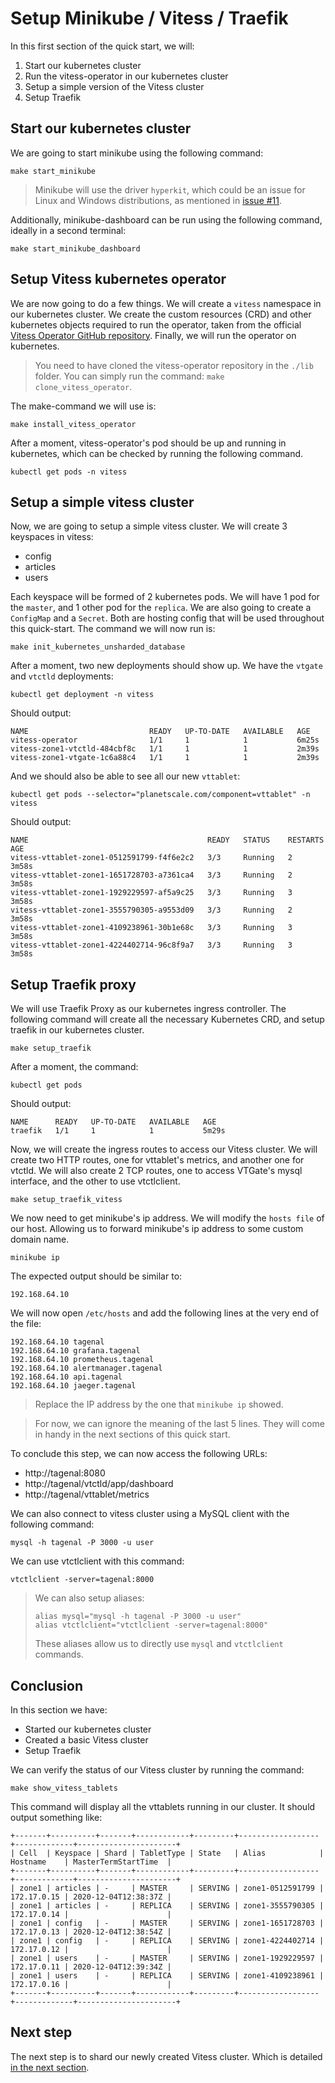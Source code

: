 # Setup Minikube / Vitess / Traefik

In this first section of the quick start, we will:
1. Start our kubernetes cluster
2. Run the vitess-operator in our kubernetes cluster
3. Setup a simple version of the Vitess cluster
4. Setup Traefik

## Start our kubernetes cluster

We are going to start minikube using the following command:

```
make start_minikube
```

> Minikube will use the driver `hyperkit`, which could be an issue for Linux and Windows distributions, as mentioned in [issue #11](https://github.com/frouioui/tagenal/issues/11).

Additionally, minikube-dashboard can be run using the following command, ideally in a second terminal:

```
make start_minikube_dashboard
```

## Setup Vitess kubernetes operator

We are now going to do a few things. We will create a `vitess` namespace in our kubernetes cluster. We create the custom resources (CRD) and other kubernetes objects required to run the operator, taken from the official [Vitess Operator GitHub repository](https://github.com/planetscale/vitess-operator). Finally, we will run the operator on kubernetes.

> You need to have cloned the vitess-operator repository in the `./lib` folder. You can simply run the command: `make clone_vitess_operator`.

The make-command we will use is:

```
make install_vitess_operator
```

After a moment, vitess-operator's pod should be up and running in kubernetes, which can be checked by running the following command.

```
kubectl get pods -n vitess
```

## Setup a simple vitess cluster

Now, we are going to setup a simple vitess cluster. We will create 3 keyspaces in vitess:

- config
- articles
- users

Each keyspace will be formed of 2 kubernetes pods. We will have 1 pod for the `master`, and 1 other pod for the `replica`. We are also going to create a `ConfigMap` and a `Secret`. Both are hosting config that will be used throughout this quick-start. The command we will now run is:

```
make init_kubernetes_unsharded_database
```

After a moment, two new deployments should show up. We have the `vtgate` and `vtctld` deployments:

```
kubectl get deployment -n vitess
```
Should output:

```
NAME                           READY   UP-TO-DATE   AVAILABLE   AGE
vitess-operator                1/1     1            1           6m25s
vitess-zone1-vtctld-484cbf8c   1/1     1            1           2m39s
vitess-zone1-vtgate-1c6a88c4   1/1     1            1           2m39s
```

And we should also be able to see all our new `vttablet`:

```
kubectl get pods --selector="planetscale.com/component=vttablet" -n vitess
```

Should output:

```
NAME                                        READY   STATUS    RESTARTS   AGE
vitess-vttablet-zone1-0512591799-f4f6e2c2   3/3     Running   2          3m58s
vitess-vttablet-zone1-1651728703-a7361ca4   3/3     Running   2          3m58s
vitess-vttablet-zone1-1929229597-af5a9c25   3/3     Running   3          3m58s
vitess-vttablet-zone1-3555790305-a9553d09   3/3     Running   2          3m58s
vitess-vttablet-zone1-4109238961-30b1e68c   3/3     Running   3          3m58s
vitess-vttablet-zone1-4224402714-96c8f9a7   3/3     Running   3          3m58s
```

## Setup Traefik proxy

We will use Traefik Proxy as our kubernetes ingress controller. The following command will create all the necessary Kubernetes CRD, and setup traefik in our kubernetes cluster.

```
make setup_traefik
```

After a moment, the command:

```
kubectl get pods
```

Should output:

```
NAME      READY   UP-TO-DATE   AVAILABLE   AGE
traefik   1/1     1            1           5m29s
```

Now, we will create the ingress routes to access our Vitess cluster. We will create two HTTP routes, one for vttablet's metrics, and another one for vtctld. We will also create 2 TCP routes, one to access VTGate's mysql interface, and the other to use vtctlclient.

```
make setup_traefik_vitess
```

We now need to get minikube's ip address. We will modify the `hosts file` of our host. Allowing us to forward minikube's ip address to some custom domain name.

```
minikube ip
```

The expected output should be similar to:

```
192.168.64.10
```

We will now open `/etc/hosts` and add the following lines at the very end of the file:

```
192.168.64.10 tagenal
192.168.64.10 grafana.tagenal
192.168.64.10 prometheus.tagenal
192.168.64.10 alertmanager.tagenal
192.168.64.10 api.tagenal
192.168.64.10 jaeger.tagenal
```

> Replace the IP address by the one that `minikube ip` showed.

>For now, we can ignore the meaning of the last 5 lines. They will come in handy in the next sections of this quick start.

To conclude this step, we can now access the following URLs:

- http://tagenal:8080
- http://tagenal/vtctld/app/dashboard
- http://tagenal/vttablet/metrics

We can also connect to vitess cluster using a MySQL client with the following command:

```
mysql -h tagenal -P 3000 -u user
```

We can use vtctlclient with this command:

```
vtctlclient -server=tagenal:8000
```

> We can also setup aliases:
> 
> ```
> alias mysql="mysql -h tagenal -P 3000 -u user"
> alias vtctlclient="vtctlclient -server=tagenal:8000"
> ```
> These aliases allow us to directly use `mysql` and `vtctlclient` commands.

## Conclusion

In this section we have:
- Started our kubernetes cluster
- Created a basic Vitess cluster
- Setup Traefik

We can verify the status of our Vitess cluster by running the command:

```
make show_vitess_tablets
```

This command will display all the vttablets running in our cluster. It should output something like:

```
+-------+----------+-------+------------+---------+------------------+-------------+----------------------+
| Cell  | Keyspace | Shard | TabletType | State   | Alias            | Hostname    | MasterTermStartTime  |
+-------+----------+-------+------------+---------+------------------+-------------+----------------------+
| zone1 | articles | -     | MASTER     | SERVING | zone1-0512591799 | 172.17.0.15 | 2020-12-04T12:38:37Z |
| zone1 | articles | -     | REPLICA    | SERVING | zone1-3555790305 | 172.17.0.14 |                      |
| zone1 | config   | -     | MASTER     | SERVING | zone1-1651728703 | 172.17.0.13 | 2020-12-04T12:38:54Z |
| zone1 | config   | -     | REPLICA    | SERVING | zone1-4224402714 | 172.17.0.12 |                      |
| zone1 | users    | -     | MASTER     | SERVING | zone1-1929229597 | 172.17.0.11 | 2020-12-04T12:39:34Z |
| zone1 | users    | -     | REPLICA    | SERVING | zone1-4109238961 | 172.17.0.16 |                      |
+-------+----------+-------+------------+---------+------------------+-------------+----------------------+
```

## Next step

The next step is to shard our newly created Vitess cluster. Which is detailed [in the next section](./setup-sharded-vitess-cluster.md).